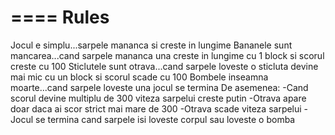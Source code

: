 ====
Rules
====

Jocul e simplu...sarpele mananca si creste in lungime
Bananele sunt mancarea...cand sarpele mananca una creste in lungime cu 1 block si scorul creste cu 100
Sticlutele sunt otrava...cand sarpele loveste o sticluta devine mai mic cu un block si scorul scade cu 100
Bombele inseamna moarte...cand sarpele loveste una jocul se termina
De asemenea:
-Cand scorul devine multiplu de 300 viteza sarpelui creste putin
-Otrava apare doar daca ai scor strict mai mare de 300
-Otrava scade viteza sarpelui
-Jocul se termina cand sarpele isi loveste corpul sau loveste o bomba
